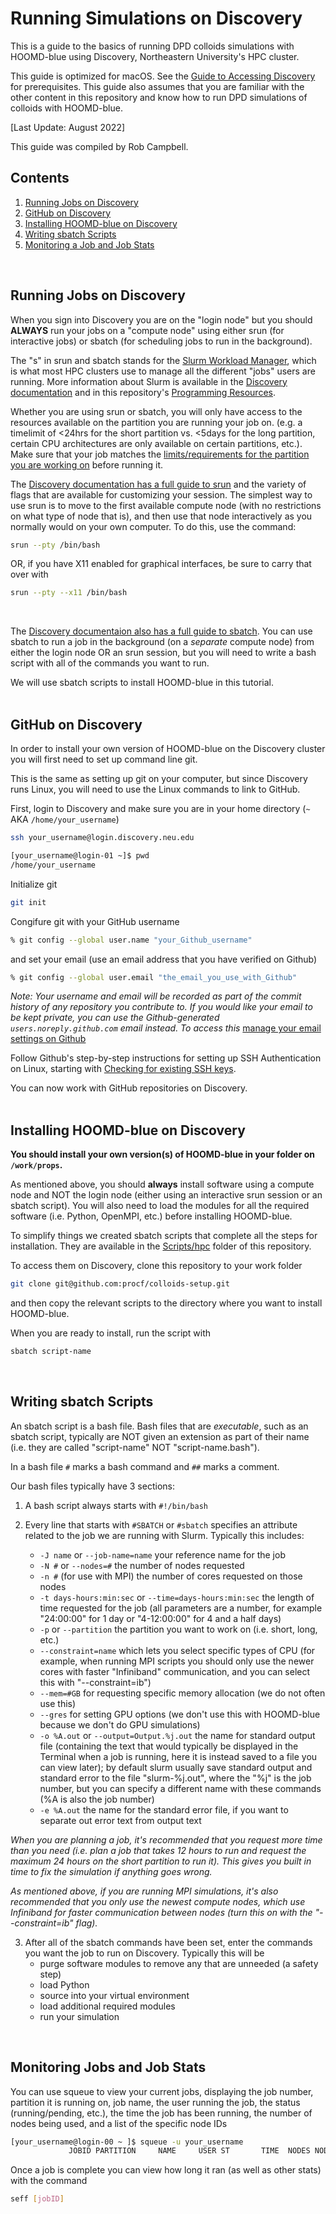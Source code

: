 # Running Simulations on Discovery

This is a guide to the basics of running DPD colloids simulations with HOOMD-blue using Discovery, Northeastern University's HPC cluster. 

This guide is optimized for macOS. See the [Guide to Accessing Discovery](/08-Accessing-Discovery.md) for prerequisites. This guide also assumes that you are familiar with the other content in this repository and know how to run DPD simulations of colloids with HOOMD-blue.

[Last Update: August 2022]

This guide was compiled by Rob Campbell.
<br>

## Contents
1. [Running Jobs on Discovery](/08-Slurm-and-Disco.md#running-jobs-on-discovery)
2. [GitHub on Discovery](/08-Slurm-and-Disco.md#github-on-discovery)
3. [Installing HOOMD-blue on Discovery](/08-Slurm-and-Disco.md#installing-hoomd-blue-on-discovery)
4. [Writing sbatch Scripts](/08-Slurm-and-Disco.md#writing-sbatch-scripts)
5. [Monitoring a Job and Job Stats](/08-Slurm-and-Disco.md#monitoring-jobs-and-job-stats)
<br>

## Running Jobs on Discovery

When you sign into Discovery you are on the "login node" but you should **ALWAYS** run your jobs on a "compute node" using either srun (for interactive jobs) or sbatch (for scheduling jobs to run in the background).

The "s" in srun and sbatch stands for the [Slurm Workload Manager](https://slurm.schedmd.com/documentation.html), which is what most HPC clusters use to manage all the different "jobs" users are running. More information about Slurm is available in the [Discovery documentation](https://rc-docs.northeastern.edu/en/latest/using-discovery/usingslurm.html) and in this repository's [Programming Resources](/Programming-Resources#slurm).

Whether you are using srun or sbatch, you will only have access to the resources available on the partition you are running your job on. (e.g. a timelimit of <24hrs for the short partition vs. <5days for the long partition, certain CPU architectures are only available on certain partitions, etc.). Make sure that your job matches the [limits/requirements for the partition you are working on](https://rc-docs.northeastern.edu/en/latest/hardware/partitions.html) before running it.

The [Discovery documentation has a full guide to srun](https://rc-docs.northeastern.edu/en/latest/using-discovery/srun.html) and the variety of flags that are available for customizing your session. The simplest way to use srun is to move to the first available compute node (with no restrictions on what type of node that is), and then use that node interactively as you normally would on your own computer. To do this, use the command:
```bash
srun --pty /bin/bash
```
OR, if you have X11 enabled for graphical interfaces, be sure to carry that over with
```bash
srun --pty --x11 /bin/bash
```
<br>

The [Discovery documentaion also has a full guide to sbatch](https://rc-docs.northeastern.edu/en/latest/using-discovery/sbatch.html). You can use sbatch to run a job in the background (on a *separate* compute node) from either the login node OR an srun session, but you will need to write a bash script with all of the commands you want to run.

We will use sbatch scripts to install HOOMD-blue in this tutorial.
<br>
<br>
## GitHub on Discovery

In order to install your own version of HOOMD-blue on the Discovery cluster you will first need to set up command line git.

This is the same as setting up git on your computer, but since Discovery runs Linux, you will need to use the Linux commands to link to GitHub.

First, login to Discovery and make sure you are in your home directory (`~` AKA `/home/your_username`)
```bash
ssh your_username@login.discovery.neu.edu
```
```bash
[your_username@login-01 ~]$ pwd
/home/your_username
```

Initialize git
```bash
git init
```
Congifure git with your GitHub username
```bash
% git config --global user.name "your_Github_username"
```
and set your email (use an email address that you have verified on Github)
```bash
% git config --global user.email "the_email_you_use_with_Github"
```
*Note: Your username and email will be recorded as part of the commit history of any repository you contribute to. If you would like your email to be kept private, you can use the Github-generated `users.noreply.github.com` email instead. To access this* [manage your email settings on Github](https://docs.github.com/en/account-and-profile/setting-up-and-managing-your-github-user-account/managing-email-preferences/setting-your-commit-email-address)

Follow Github's step-by-step instructions for setting up SSH Authentication on Linux, starting with [Checking for existing SSH keys](https://docs.github.com/en/authentication/connecting-to-github-with-ssh/checking-for-existing-ssh-keys).

You can now work with GitHub repositories on Discovery.
<br>
<br>
## Installing HOOMD-blue on Discovery

**You should install your own version(s) of HOOMD-blue in your folder on `/work/props`.**

As mentioned above, you should **always** install software using a compute node and NOT the login node (either using an interactive srun session or an sbatch script). You will also need to load the modules for all the required software (i.e. Python, OpenMPI, etc.) before installing HOOMD-blue.

To simplify things we created sbatch scripts that complete all the steps for installation. They are available in the [Scripts/hpc](/Scripts/hpc) folder of this repository.

To access them on Discovery, clone this repository to your work folder
```bash
git clone git@github.com:procf/colloids-setup.git
```
and then copy the relevant scripts to the directory where you want to install HOOMD-blue. 

When you are ready to install, run the script with
```bash
sbatch script-name
```
<br>

## Writing sbatch Scripts

An sbatch script is a bash file. Bash files that are *executable*, such as an sbatch script, typically are NOT given an extension as part of their name (i.e. they are called "script-name" NOT "script-name.bash").

In a bash file `#` marks a bash command and `##` marks a comment.

Our bash files typically have 3 sections:

1. A bash script always starts with `#!/bin/bash`

2. Every line that starts with `#SBATCH` or `#sbatch` specifies an attribute related to the job we are running with Slurm. Typically this includes:
	* `-J name` or `--job-name=name` your reference name for the job
	* `-N #` or `--nodes=#` the number of nodes requested
	* `-n #` (for use with MPI) the number of cores requested on those nodes
	* `-t days-hours:min:sec` or `--time=days-hours:min:sec` the length of time requested for the job (all parameters are a number, for example "24:00:00" for 1 day or "4-12:00:00" for 4 and a half days)
	* `-p` or `--partition` the partition you want to work on (i.e. short, long, etc.) 
	* `--constraint=name` which lets you select specific types of CPU (for example, when running MPI scripts you should only use the newer cores with faster "Infiniband" communication, and you can select this with "--constraint=ib")
	* `--mem=#GB` for requesting specific memory allocation (we do not often use this)
	* `--gres` for setting GPU options (we don't use this with HOOMD-blue because we don't do GPU simulations)
	* `-o %A.out` or `--output=Output.%j.out` the name for standard output file (containing the text that would typically be displayed in the Terminal when a job is running, here it is instead saved to a file you can view later); by default slurm usually save standard output and standard error to the file "slurm-%j.out", where the "%j" is the job number, but you can specify a different name with these commands (%A is also the job number)
	* `-e %A.out` the name for the standard error file, if you want to separate out error text from output text

*When you are planning a job, it's recommended that you request more time than you need (i.e. plan a job that takes 12 hours to run and request the maximum 24 hours on the short partition to run it). This gives you built in time to fix the simulation if anything goes wrong.*

*As mentioned above, if you are running MPI simulations, it's also recommended that you only use the newest compute nodes, which use Infiniband for faster communication between nodes (turn this on with the "--constraint=ib" flag).*

3. After all of the sbatch commands have been set, enter the commands you want the job to run on Discovery. Typically this will be
	* purge software modules to remove any that are unneeded (a safety step)
	* load Python
	* source into your virtual environment
	* load additional required modules
	* run your simulation
<br>

## Monitoring Jobs and Job Stats

You can use squeue to view your current jobs, displaying the job number, partition it is running on, job name, the user running the job, the status (running/pending, etc.), the time the job has been running, the number of nodes being used, and a list of the specific node IDs
```bash
[your_username@login-00 ~ ]$ squeue -u your_username
             JOBID PARTITION     NAME     USER ST       TIME  NODES NODELIST(REASON)
```

Once a job is complete you can view how long it ran (as well as other stats) with the command
```bash
seff [jobID]
```

